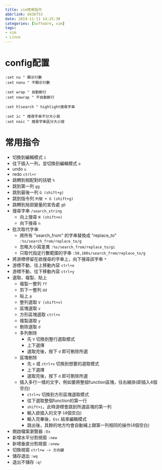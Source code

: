 ```yaml
---
title: vim常用指令
abbrlink: d436f53
date: 2019-11-11 14:25:30
categories: [Software, vim]
tags:
- vim
- Linux
---
```

# config配置
```
:set nu " 顯示行數
:set nonu " 不顯示行數

:set wrap " 自動斷行
:set nowrap " 不自動斷行

:set hlsearch " highlight搜尋字串

:set ic " 搜尋字串不分大小寫
:set noic " 搜尋字串區分大小寫
```

# 常用指令
- 切換到編輯模式
`i`
- 往下插入一列，並切換到編輯模式
`o`
- undo
`u`
- redo
`ctrl+r`
- 跳轉到相配對的括號
`%`
- 跳到第一列
`gg`
- 跳到最後一列
`G (shift+g)`
- 跳到指令列
`列號 + G (shift+g)`
- 跳轉到局部變量的宣告處
`gD`
- 搜尋字串
`/search_string`
  - 向上搜尋
  `N (shift+n)`
  - 向下搜尋
  `n`
- 批次取代字串
  - 將所有 "search_from" 的字串替換成 "replace_to"
  `:%s/search_from/replace_to/g`
  - 忽略大小寫差異
  `:%s/search_from/replace_to/gi`
  - 只取代指定行數範圍的字串
  `:50,100s/search_from/replace_to/g`
- 將游標停留在欲搜尋的字串上，向下搜尋該字串
`*`
- 游標不動、往上移動內容
`ctrl+e`
- 游標不動、往下移動內容
`ctrl+y`
- 選取、複製、貼上
  - 複製一整列
  `ff`
  - 剪下一整列
  `dd`
  - 貼上
  `p`
  - 整列選取
  `V (shift+v)`
  - 區塊選取
  `v`
  - 方形區塊選取
  `ctrl+v`
  - 複製選取
  `y`
  - 刪除選取
  `d`
  - 多列刪除
    - 先 `V` 切換到整行選取模式
    - 上下選擇
    - 選取完後，按下 `d` 即可刪除所選
  - 區塊刪除
    - 先 `v` 或 `ctrl+v` 切換到想要的選取模式
    - 上下選擇
    - 選取完後，按下 `d` 即可刪除所選
  - 插入多行一樣的文字，例如要將整個function區塊，往右縮排(即插入4個空白)
    - `ctrl+v` 切換到方形區塊選取模式
    - 往下選取整個function的第一行
    - `shift+i`，此時游標會跳到所選區塊的第一列
    - 輸入欲插入的文字 (4個空白)
    - 輸入完畢後，`Esc` 結束編輯模式
    - 跳出後，其餘的地方均會自動補上跟第一列相同的操作(4個空白)
- 開啟檔案瀏覽器
`:Ex`
- 新增水平分割視窗
`:new`
- 新增垂直分割視窗
`:vnew`
- 切換視窗
`ctrl+w -> 方向鍵`
- 儲存退出
`:wq`
- 退出不儲存
`:q!`